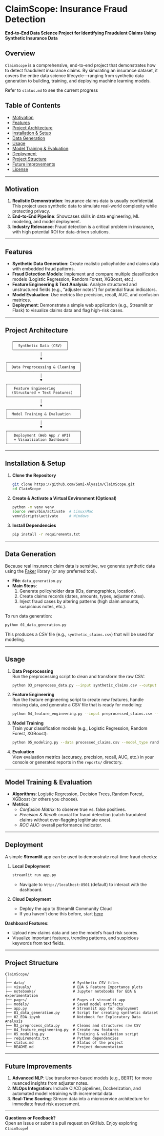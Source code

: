 # ClaimScope: Insurance Fraud Detection

**End-to-End Data Science Project for Identifying Fraudulent Claims Using Synthetic Insurance Data**

## Overview

`ClaimScope` is a comprehensive, end-to-end project that demonstrates how to detect fraudulent insurance claims. By simulating an insurance dataset, it covers the entire data science lifecycle—ranging from synthetic data generation to building, training, and deploying machine learning models. 

Refer to `status.md` to see the current progress


## Table of Contents

- [Motivation](#motivation)  
- [Features](#features)  
- [Project Architecture](#project-architecture)  
- [Installation & Setup](#installation--setup)  
- [Data Generation](#data-generation)  
- [Usage](#usage)  
- [Model Training & Evaluation](#model-training--evaluation)  
- [Deployment](#deployment)  
- [Project Structure](#project-structure)  
- [Future Improvements](#future-improvements)  
- [License](#license)

---

## Motivation

1. **Realistic Demonstration**: Insurance claims data is usually confidential. This project uses synthetic data to simulate real-world complexity while protecting privacy.  
2. **End-to-End Pipeline**: Showcases skills in data engineering, ML modeling, and model deployment.  
3. **Industry Relevance**: Fraud detection is a critical problem in insurance, with high potential ROI for data-driven solutions.

---

## Features

- **Synthetic Data Generation**: Create realistic policyholder and claims data with embedded fraud patterns.  
- **Fraud Detection Models**: Implement and compare multiple classification models (Logistic Regression, Random Forest, XGBoost, etc.).  
- **Feature Engineering & Text Analysis**: Analyze structured and unstructured fields (e.g., “adjuster notes”) for potential fraud indicators.  
- **Model Evaluation**: Use metrics like precision, recall, AUC, and confusion matrices.
- **Deployment**: Demonstrate a simple web application (e.g., Streamlit or Flask) to visualize claims data and flag high-risk cases.

---

## Project Architecture

```
   ┌────────────────────────┐
   │  Synthetic Data (CSV)  │
   └────────────────────────┘
                │
                ▼
┌─────────────────────────────────┐
│  Data Preprocessing & Cleaning  │
└─────────────────────────────────┘
                │
                ▼
┌─────────────────────────────────┐
│   Feature Engineering           │
│  (Structured + Text Features)   │
└─────────────────────────────────┘
                │
                ▼
┌─────────────────────────────────┐
│  Model Training & Evaluation    │
└─────────────────────────────────┘
                │
                ▼
┌─────────────────────────────────┐
│   Deployment (Web App / API)    │
│   + Visualization Dashboard     │
└─────────────────────────────────┘
```

---

## Installation & Setup

1. **Clone the Repository**  
   ```bash
   git clone https://github.com/Sami-Alyasin/ClaimScope.git
   cd ClaimScope
   ```
2. **Create & Activate a Virtual Environment (Optional)**  
   ```bash
   python -m venv venv
   source venv/bin/activate  # Linux/Mac
   venv\Scripts\activate     # Windows
   ```
3. **Install Dependencies**  
   ```bash
   pip install -r requirements.txt
   ```

---

## Data Generation

Because real insurance claim data is sensitive, we generate synthetic data using the [Faker](https://faker.readthedocs.io/en/master/) library (or any preferred tool). 

- **File**: `data_generation.py`  
- **Main Steps**:  
  1. Generate policyholder data (IDs, demographics, location).  
  2. Create claims records (dates, amounts, types, adjuster notes).  
  3. Inject fraud cases by altering patterns (high claim amounts, suspicious notes, etc.).  

To run data generation:
```bash
python 01_data_generation.py
```
This produces a CSV file (e.g., `synthetic_claims.csv`) that will be used for modeling.

---

## Usage

1. **Data Preprocessing**  
   Run the preprocessing script to clean and transform the raw CSV:
   ```bash
   python 03_preprocess_data.py --input synthetic_claims.csv --output preprocessed_claims.csv
   ```
2. **Feature Engineering**  
   Run the feature engineering script to create new features, handle missing data, and generate a CSV file that is ready for modeling:
   ```bash
   python 04_feature_engineering.py --input preprocessed_claims.csv --output processed_claims.csv
   ```

3. **Model Training**  
   Train your classification models (e.g., Logistic Regression, Random Forest, XGBoost):
   ```bash
   python 05_modeling.py --data processed_claims.csv --model_type random_forest
   ```

4. **Evaluation**  
   View evaluation metrics (accuracy, precision, recall, AUC, etc.) in your console or generated reports in the `reports/` directory.

---

## Model Training & Evaluation

- **Algorithms**: Logistic Regression, Decision Trees, Random Forest, XGBoost (or others you choose).  
- **Metrics**:  
  - *Confusion Matrix:* to observe true vs. false positives.  
  - *Precision & Recall:* crucial for fraud detection (catch fraudulent claims without over-flagging legitimate ones).  
  - *ROC AUC:* overall performance indicator.  

---

## Deployment

A simple **Streamlit** app can be used to demonstrate real-time fraud checks:

1. **Local Deployment**  
   ```bash
   streamlit run app.py
   ```
   - Navigate to `http://localhost:8501` (default) to interact with the dashboard.  

2. **Cloud Deployment**  
   - Deploy the app to Streamlit Community Cloud
   - If you haven't done this before, start [here](https://docs.streamlit.io/deploy/streamlit-community-cloud/deploy-your-app)

**Dashboard Features**:  
- Upload new claims data and see the model’s fraud risk scores.  
- Visualize important features, trending patterns, and suspicious keywords from text fields.

---

## Project Structure

```
ClaimScope/
│
├── data/                      # Synthetic CSV files
├── visuals/                   # EDA & Feature Importance plots
├── notebooks/                 # Jupyter notebooks for EDA & experimentation
├── pages/                     # Pages of streamlit app
├── models/                    # Saved model artifacts
├── app.py                     # Streamlit app for deployment
├── 01_data_generation.py      # Script for creating synthetic dataset
├── 02_EDA.ipynb               # Notebook for Exploratory Data Analysis
├── 03_preprocess_data.py      # Cleans and structures raw CSV
├── 04_feature_engineering.py  # Create new features
├── 05_modeling.py             # Training & validation script
├── requirements.txt           # Python dependencies
├── status.md                  # Status of the project
└── README.md                  # Project documentation
```

---

## Future Improvements

1. **Advanced NLP**: Use transformer-based models (e.g., BERT) for more nuanced insights from adjuster notes.  
2. **MLOps Integration**: Include CI/CD pipelines, Dockerization, and automated model retraining with incremental data.  
3. **Real-Time Scoring**: Stream data into a microservice architecture for immediate fraud risk assessment.

---

**Questions or Feedback?**  
Open an issue or submit a pull request on GitHub. Enjoy exploring `ClaimScope`!